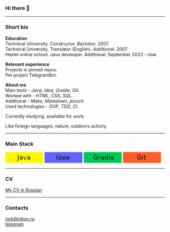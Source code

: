 ### Hi there 👋

---------
### Short bio

**Education**  
Technical University. Constructor. Bachelor. 2007.  
Technical University. Translator (English). Additional. 2007.  
Hexlet online school. Java developer. Additional.  September 2023 - now.

**Relevant experience**  
Projects in pinned repos.  
Pet project TelegramBot.

**About me**  
Main tools - *Java*, *Idea*, *Gradle*, *Git*.  
Worked with - *HTML*, *CSS*, *SQL*.  
Additional - *Make*, *Markdown*, *picocli*.  
Used technologies - *OOP*, *TDD*, *CI*.

Currently studying, available for work.

Like foreign languages, nature, outdoors activity.

---------
### Main Stack
![Java!](java.png "Java") ![Idea](idea.png "Idea") ![Gradle](gradle.png "Gradle") ![Git](git.png "Git")

---------
### CV
[My CV in Russian](https://cv.hexlet.io/ru/resumes/3870)

---------
### Contacts
iork@inbox.ru  
[telegram](https://t.me/iorkroman)   

<!--
**roman-iork/roman-iork** is a ✨ _special_ ✨ repository because its `README.md` (this file) appears on your GitHub profile.

Here are some ideas to get you started:

- 🔭 I’m currently working on ...
- 🌱 I’m currently learning ...
- 👯 I’m looking to collaborate on ...
- 🤔 I’m looking for help with ...
- 💬 Ask me about ...
- 📫 How to reach me: ...
- 😄 Pronouns: ...
- ⚡ Fun fact: ...
-->
